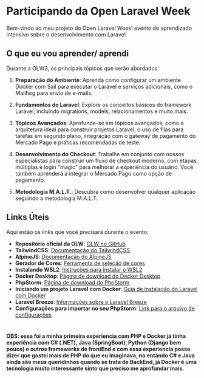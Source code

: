 # Participando da Open Laravel Week

Bem-vindo ao meu projeto do Open Laravel Week! evento de aprendizado intensivo sobre o desenvolvimento com Laravel.

## O que eu vou aprender/ aprendi

Durante a OLW3, os principais tópicos que serão abordados:

1. **Preparação do Ambiente**: Aprenda como configurar um ambiente Docker com Sail para executar o Laravel e serviços adicionais, como o Mailhog para envio de e-mails.

2. **Fundamentos do Laravel**: Explore os conceitos básicos do framework Laravel, incluindo migrations, models, relacionamentos e muito mais.

3. **Tópicos Avançados**: Aprofunde-se em tópicos avançados, como a arquitetura ideal para construir projetos Laravel, o uso de filas para tarefas em segundo plano, integração com o gateway de pagamento do Mercado Pago e práticas recomendadas de teste.

4. **Desenvolvimento do Checkout**: Trabalhe em conjunto com nossos especialistas para construir um fluxo de checkout moderno, com etapas múltiplas e login "magic" para melhorar a experiência do usuário. Você também aprenderá a integrar o Mercado Pago como opção de pagamento.

5. **Metodologia M.A.L.T.**: Descubra como desenvolver qualquer aplicação seguindo a metodologia M.A.L.T.

## Links Úteis

Aqui estão os links que você precisará durante o evento:

- **Repositório oficial da OLW**: [OLW no GitHub](https://github.com/beerandcodeteam/olw-3)
- **TailwindCSS**: [Documentação do TailwindCSS](https://tailwindcss.com/docs/installation)
- **AlpineJS**: [Documentação do AlpineJS](https://alpinejs.dev)
- **Gerador de Cores**: [Ferramenta de seleção de cores](https://m2.material.io/design/color/the-color-system.html#tools-for-picking-colors)
- **Instalando WSL2**: [Instruções para instalar o WSL2](https://learn.microsoft.com/pt-br/windows/wsl/install-manual)
- **Docker Desktop**: [Página de download do Docker Desktop](https://www.docker.com/products/docker-desktop/)
- **PhpStorm**: [Página de download do PhpStorm](https://www.jetbrains.com/pt-br/phpstorm/download/#section=windows)
- **Iniciando um projeto Laravel com Docker**: [Guia de instalação do Laravel com Docker](https://laravel.com/docs/10.x/installation#laravel-and-docker)
- **Laravel Breeze**: [Informações sobre o Laravel Breeze](https://laravel.com/docs/10.x/starter-kits#laravel-breeze)
- **Configurações para importar no seu PhpStorm**: [Link para o arquivo de configurações](https://drive.google.com/file/d/1hOqDVm4MhKbgmbjDHLh9OvoUu-Hk8yeL/view)

#

#### OBS: essa foi a minha primeira experiencia com PHP e Docker já tinha experiência com C# (.NET), Java (SpringBoot), Python (Django bem pouco) e outros frameworks de frontEnd e com essa experiencia posso dizer que gostei mais de PHP do que eu imaginava, no entando C# e Java ainda são meus queridinhos quando se trata de BackEnd, já Docker é uma tecnologia muito interessante sinto que preciso me aprofundar mais.
